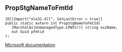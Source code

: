 ## PropStgNameToFmtId

```
[DllImport("ole32.dll", SetLastError = true)]
public static extern int PropStgNameToFmtId(
   [MarshalAs(UnmanagedType.LPWStr)] string oszName,
   out Guid pfmtid
);
```

[Microsoft documentation](https://docs.microsoft.com/en-us/windows/win32/api/propidlbase/nf-propidlbase-propstgnametofmtid)
